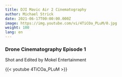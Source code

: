 ```yaml
---
title: DJI Mavic Air 2 Cinematography
author: Michael Strick
date: 2021-06-17T00:00:00.000Z
image: https://img.youtube.com/vi/4TiCOa_PLuM/0.jpg
weight: 100
lang: en
---
```

### Drone Cinematography Episode 1
Shot and Edited by Mokel Entertainment

{{< youtube 4TiCOa_PLuM  >}}
